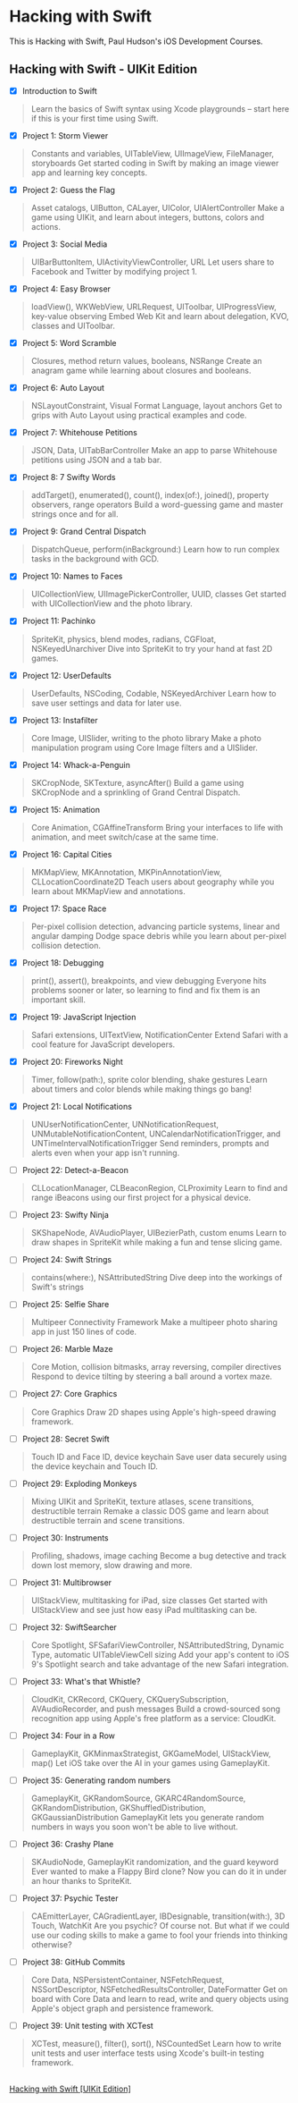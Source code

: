 # Hacking with Swift
This is Hacking with Swift, Paul Hudson's iOS Development Courses.

## Hacking with Swift - UIKit Edition

- [x] Introduction to Swift
> Learn the basics of Swift syntax using Xcode playgrounds – start here if this is your first time using Swift.

- [x] Project 1: Storm Viewer
> Constants and variables, UITableView, UIImageView, FileManager, storyboards
Get started coding in Swift by making an image viewer app and learning key concepts.

- [x] Project 2: Guess the Flag
> Asset catalogs, UIButton, CALayer, UIColor, UIAlertController
Make a game using UIKit, and learn about integers, buttons, colors and actions.

- [x] Project 3: Social Media
> UIBarButtonItem, UIActivityViewController, URL
Let users share to Facebook and Twitter by modifying project 1.

- [x] Project 4: Easy Browser
> loadView(), WKWebView, URLRequest, UIToolbar, UIProgressView, key-value observing
Embed Web Kit and learn about delegation, KVO, classes and UIToolbar.

- [x] Project 5: Word Scramble
> Closures, method return values, booleans, NSRange
Create an anagram game while learning about closures and booleans.

- [x] Project 6: Auto Layout
> NSLayoutConstraint, Visual Format Language, layout anchors
Get to grips with Auto Layout using practical examples and code.

- [x] Project 7: Whitehouse Petitions
> JSON, Data, UITabBarController
Make an app to parse Whitehouse petitions using JSON and a tab bar.

- [x] Project 8: 7 Swifty Words
> addTarget(), enumerated(), count(), index(of:), joined(), property observers, range operators
Build a word-guessing game and master strings once and for all.

- [x] Project 9: Grand Central Dispatch
> DispatchQueue, perform(inBackground:)
Learn how to run complex tasks in the background with GCD.

- [x] Project 10: Names to Faces
> UICollectionView, UIImagePickerController, UUID, classes
Get started with UICollectionView and the photo library.

- [x] Project 11: Pachinko
> SpriteKit, physics, blend modes, radians, CGFloat, NSKeyedUnarchiver
Dive into SpriteKit to try your hand at fast 2D games.

- [x] Project 12: UserDefaults
> UserDefaults, NSCoding, Codable, NSKeyedArchiver
Learn how to save user settings and data for later use.

- [x] Project 13: Instafilter
> Core Image, UISlider, writing to the photo library
Make a photo manipulation program using Core Image filters and a UISlider.

- [x] Project 14: Whack-a-Penguin
> SKCropNode, SKTexture, asyncAfter()
Build a game using SKCropNode and a sprinkling of Grand Central Dispatch.

- [x] Project 15: Animation
> Core Animation, CGAffineTransform
Bring your interfaces to life with animation, and meet switch/case at the same time.

- [x] Project 16: Capital Cities
> MKMapView, MKAnnotation, MKPinAnnotationView, CLLocationCoordinate2D
Teach users about geography while you learn about MKMapView and annotations.

- [x] Project 17: Space Race
> Per-pixel collision detection, advancing particle systems, linear and angular damping
Dodge space debris while you learn about per-pixel collision detection.

- [x] Project 18: Debugging
> print(), assert(), breakpoints, and view debugging
Everyone hits problems sooner or later, so learning to find and fix them is an important skill.

- [x] Project 19: JavaScript Injection
> Safari extensions, UITextView, NotificationCenter
Extend Safari with a cool feature for JavaScript developers.

- [x] Project 20: Fireworks Night
> Timer, follow(path:), sprite color blending, shake gestures
Learn about timers and color blends while making things go bang!

- [x] Project 21: Local Notifications
> UNUserNotificationCenter, UNNotificationRequest, UNMutableNotificationContent, UNCalendarNotificationTrigger, and UNTimeIntervalNotificationTrigger
Send reminders, prompts and alerts even when your app isn't running.

- [ ] Project 22: Detect-a-Beacon
> CLLocationManager, CLBeaconRegion, CLProximity
Learn to find and range iBeacons using our first project for a physical device.

- [ ] Project 23: Swifty Ninja
> SKShapeNode, AVAudioPlayer, UIBezierPath, custom enums
Learn to draw shapes in SpriteKit while making a fun and tense slicing game.

- [ ] Project 24: Swift Strings
> contains(where:), NSAttributedString
Dive deep into the workings of Swift's strings

- [ ] Project 25: Selfie Share
> Multipeer Connectivity Framework
Make a multipeer photo sharing app in just 150 lines of code.

- [ ] Project 26: Marble Maze
> Core Motion, collision bitmasks, array reversing, compiler directives
Respond to device tilting by steering a ball around a vortex maze.

- [ ] Project 27: Core Graphics
> Core Graphics
Draw 2D shapes using Apple's high-speed drawing framework.

- [ ] Project 28: Secret Swift
>Touch ID and Face ID, device keychain
Save user data securely using the device keychain and Touch ID.

- [ ] Project 29: Exploding Monkeys
> Mixing UIKit and SpriteKit, texture atlases, scene transitions, destructible terrain
Remake a classic DOS game and learn about destructible terrain and scene transitions.

- [ ] Project 30: Instruments
> Profiling, shadows, image caching
Become a bug detective and track down lost memory, slow drawing and more.

- [ ] Project 31: Multibrowser
> UIStackView, multitasking for iPad, size classes
Get started with UIStackView and see just how easy iPad multitasking can be.

- [ ] Project 32: SwiftSearcher
> Core Spotlight, SFSafariViewController, NSAttributedString, Dynamic Type, automatic UITableViewCell sizing
Add your app's content to iOS 9's Spotlight search and take advantage of the new Safari integration.

- [ ] Project 33: What's that Whistle?
> CloudKit, CKRecord, CKQuery, CKQuerySubscription, AVAudioRecorder, and push messages
Build a crowd-sourced song recognition app using Apple's free platform as a service: CloudKit.

- [ ] Project 34: Four in a Row
> GameplayKit, GKMinmaxStrategist, GKGameModel, UIStackView, map()
Let iOS take over the AI in your games using GameplayKit.

- [ ] Project 35: Generating random numbers
> GameplayKit, GKRandomSource, GKARC4RandomSource, GKRandomDistribution, GKShuffledDistribution, GKGaussianDistribution
GameplayKit lets you generate random numbers in ways you soon won't be able to live without.

- [ ] Project 36: Crashy Plane
> SKAudioNode, GameplayKit randomization, and the guard keyword
Ever wanted to make a Flappy Bird clone? Now you can do it in under an hour thanks to SpriteKit.

- [ ] Project 37: Psychic Tester
> CAEmitterLayer, CAGradientLayer, IBDesignable, transition(with:), 3D Touch, WatchKit
Are you psychic? Of course not. But what if we could use our coding skills to make a game to fool your friends into thinking otherwise?

- [ ] Project 38: GitHub Commits
> Core Data, NSPersistentContainer, NSFetchRequest, NSSortDescriptor, NSFetchedResultsController, DateFormatter
Get on board with Core Data and learn to read, write and query objects using Apple's object graph and persistence framework.

- [ ] Project 39: Unit testing with XCTest
> XCTest, measure(), filter(), sort(), NSCountedSet
Learn how to write unit tests and user interface tests using Xcode's built-in testing framework.

##
[Hacking with Swift [UIKit Edition]](https://www.hackingwithswift.com/read)
